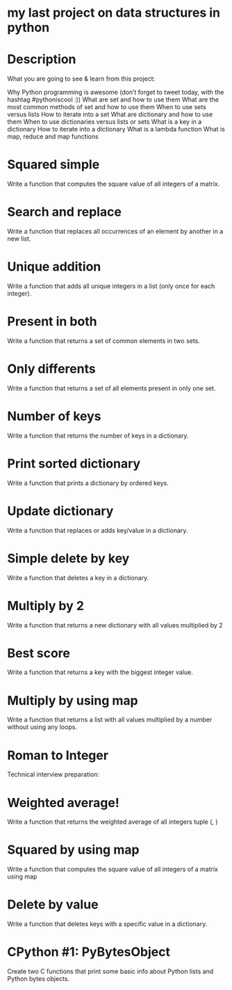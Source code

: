 # my last project on data structures in python

# Description
What you are going to see & learn from this project:

Why Python programming is awesome (don’t forget to tweet today, with the hashtag #pythoniscool :))
What are set and how to use them
What are the most common methods of set and how to use them
When to use sets versus lists
How to iterate into a set
What are dictionary and how to use them
When to use dictionaries versus lists or sets
What is a key in a dictionary
How to iterate into a dictionary
What is a lambda function
What is map, reduce and map functions

# Squared simple
Write a function that computes the square value of all integers of a matrix.
# Search and replace
Write a function that replaces all occurrences of an element by another in a new list.
# Unique addition
Write a function that adds all unique integers in a list (only once for each integer).
# Present in both
Write a function that returns a set of common elements in two sets.
# Only differents
Write a function that returns a set of all elements present in only one set.
# Number of keys
Write a function that returns the number of keys in a dictionary.
# Print sorted dictionary
Write a function that prints a dictionary by ordered keys.
# Update dictionary
Write a function that replaces or adds key/value in a dictionary.
# Simple delete by key
Write a function that deletes a key in a dictionary.
# Multiply by 2
Write a function that returns a new dictionary with all values multiplied by 2
# Best score
Write a function that returns a key with the biggest integer value.
# Multiply by using map
Write a function that returns a list with all values multiplied by a number without using any loops.
# Roman to Integer
Technical interview preparation:
# Weighted average!
Write a function that returns the weighted average of all integers tuple (, )
# Squared by using map
Write a function that computes the square value of all integers of a matrix using map
# Delete by value
Write a function that deletes keys with a specific value in a dictionary.
# CPython #1: PyBytesObject
Create two C functions that print some basic info about Python lists and Python bytes objects.

